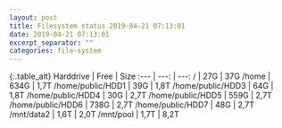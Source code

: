 ```yaml
---
layout: post
title: Filesystem status 2019-04-21 07:13:01
date: 2019-04-21 07:13:01
excerpt_separator: ""
categories: file-system
---
```

{:.table_alt}
Harddrive | Free | Size
:--- | ---: | ---:
/ | 27G | 37G
/home | 634G | 1,7T
/home/public/HDD1 | 39G | 1,8T
/home/public/HDD3 | 64G | 1,8T
/home/public/HDD4 | 30G | 2,7T
/home/public/HDD5 | 559G | 2,7T
/home/public/HDD6 | 738G | 2,7T
/home/public/HDD7 | 48G | 2,7T
/mnt/data2 | 1,6T | 2,0T
/mnt/pool | 1,7T | 8,2T
